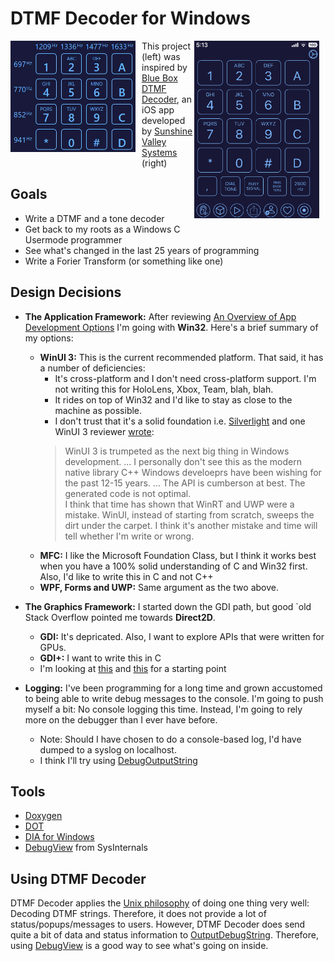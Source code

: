 # DTMF Decoder for Windows

<img src="images/DTMF_Decoder_Windows.jpg" style="width:200px; float: left; margin: 0 10px 10px 0;" alt="DTMF Decoder Windows"/>

<img src="images/DTMF_Decoder_iOS.PNG" style="width:200px; float: right; margin: 0 10px 10px 0;" alt="DTMF Decoder iOS"/>

This project (left) was inspired by [Blue Box DTMF Decoder](https://apps.apple.com/us/app/blue-box/id391832739), an iOS app developed by [Sunshine Valley Systems](http://www.sunshinevalleysystems.com/BlueBox/index.html) (right)


## Goals
- Write a DTMF and a tone decoder
- Get back to my roots as a Windows C Usermode programmer
- See what's changed in the last 25 years of programming
- Write a Forier Transform (or something like one)


## Design Decisions
- **The Application Framework:**  After reviewing [An Overview of App Development Options](https://learn.microsoft.com/en-us/windows/apps/get-started/?tabs=net-maui%2Cwindows-forms) 
  I'm going with **Win32**.  Here's a brief summary of my options:
  - **WinUI 3:**  This is the current recommended platform.  That said, it has a number 
    of deficiencies:
    - It's cross-platform and I don't need cross-platform support.  I'm not writing this for
      HoloLens, Xbox, Team, blah, blah.  
    - It rides on top of Win32 and I'd like to stay as close to the machine as possible.
    - I don't trust that it's a solid foundation i.e. [Silverlight](https://www.neowin.net/news/former-microsoft-pm-silverlight-is-dead/) 
      and one WinUI 3 reviewer [wrote](https://mariusbancila.ro/blog/2022/04/08/unwrapping-winui3-for-cpp/):
    > WinUI 3 is trumpeted as the next big thing in Windows development.  ... I personally don't see 
      this as the modern native library C++ Windows develoeprs have been wishing for the past
      12-15 years.  ... The API is cumberson at best.  The generated code is not optimal.  
      I think that time has shown that WinRT and UWP were a mistake.  WinUI, instead of 
      starting from scratch, sweeps the dirt under the carpet.  I think it's another mistake
      and time will tell whether I'm write or wrong.
  - **MFC:**  I like the Microsoft Foundation Class, but I think it works best when
    you have a 100% solid understanding of C and Win32 first.  Also, I'd like to write this
    in C and not C++
  - **WPF, Forms and UWP:** Same argument as the two above.

- **The Graphics Framework:**  I started down the GDI path, but good `old Stack Overflow pointed me 
  towards **Direct2D**. 
  - **GDI:**  It's depricated.  Also, I want to explore APIs that were written for GPUs.
  - **GDI+:**  I want to write this in C
  - I'm looking at [this](https://learn.microsoft.com/en-us/windows/win32/direct2d/getting-started-with-direct2d) 
    and [this](https://bobobobo.wordpress.com/2008/01/31/how-to-create-a-basic-window-in-c/) for a starting point

- **Logging:** I've been programming for a long time and grown accustomed to being
  able to write debug messages to the console.  I'm going to push myself a bit:  No console logging this time.
  Instead, I'm going to rely more on the debugger than I ever have before.  
  - Note:  Should I have chosen to do a console-based log, I'd have dumped to a syslog on localhost.
  - I think I'll try using [DebugOutputString](https://learn.microsoft.com/en-us/windows/win32/api/debugapi/nf-debugapi-outputdebugstringa)

## Tools
- [Doxygen](https://doxygen.nl)
- [DOT](https://graphviz.org/download/)
- [DIA for Windows](http://dia-installer.de/index.html.en)
- [DebugView](https://learn.microsoft.com/en-us/sysinternals/downloads/debugview) from SysInternals

## Using DTMF Decoder
DTMF Decoder applies the [Unix philosophy](https://en.wikipedia.org/wiki/Unix_philosophy) of doing one thing very well:  Decoding DTMF strings.   Therefore, it does not provide a lot of status/popups/messages to users.   However, DTMF Decoder does send quite a bit of data and status information to [OutputDebugString](https://learn.microsoft.com/en-us/windows/win32/api/debugapi/nf-debugapi-outputdebugstringa).  Therefore, using [DebugView](https://learn.microsoft.com/en-us/sysinternals/downloads/debugview) is a good way to see what's going on inside.

